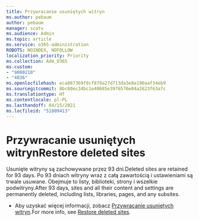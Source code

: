 ```yaml
---
title: Przywracanie usuniętych witryn
ms.author: pebaum
author: pebaum
manager: scotv
ms.audience: Admin
ms.topic: article
ms.service: o365-administration
ROBOTS: NOINDEX, NOFOLLOW
localization_priority: Priority
ms.collection: Adm_O365
ms.custom:
- "9000210"
- "4836"
ms.openlocfilehash: eca087369f8cf879a27d713da3e8e190aaf34eb9
ms.sourcegitcommit: 8bc60ec34bc1e40685e3976576e04a2623f63a7c
ms.translationtype: HT
ms.contentlocale: pl-PL
ms.lasthandoff: 04/15/2021
ms.locfileid: "51809413"
---
```

# <a name="restore-deleted-sites"></a><span data-ttu-id="7b692-102">Przywracanie usuniętych witryn</span><span class="sxs-lookup"><span data-stu-id="7b692-102">Restore deleted sites</span></span>

<span data-ttu-id="7b692-103">Usunięte witryny są zachowywane przez 93 dni.</span><span class="sxs-lookup"><span data-stu-id="7b692-103">Deleted sites are retained for 93 days.</span></span> <span data-ttu-id="7b692-104">Po 93 dniach witryny wraz z całą zawartością i ustawieniami są trwale usuwane. Obejmuje to listy, biblioteki, strony i wszelkie podwitryny.</span><span class="sxs-lookup"><span data-stu-id="7b692-104">After 93 days, sites and all their content and settings are permanently deleted, including lists, libraries, pages, and any subsites.</span></span>

- <span data-ttu-id="7b692-105">Aby uzyskać więcej informacji, zobacz [Przywracanie usuniętych witryn](https://docs.microsoft.com/sharepoint/restore-deleted-site-collection).</span><span class="sxs-lookup"><span data-stu-id="7b692-105">For more info, see [Restore deleted sites](https://docs.microsoft.com/sharepoint/restore-deleted-site-collection).</span></span>
